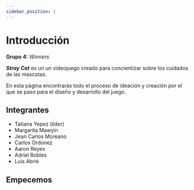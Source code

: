 ```yaml
---
sidebar_position: 1
---
```


# Introducción

**Grupo 4:** *Winners*

***Stray Cat*** es un un videojuego creado para concientizar sobre los cuidados de las mascotas.

En esta página encontrarás todo el proceso de ideación y creación por el que se paso para el diseño y desarrollo del juego.


## Integrantes

- Tatiana Yepez (líder)
- Margarita Mawyin
- Jean Carlos Moreano
- Carlos Ordonez
- Aaron Reyes
- Adriel Robles
- Luis Abrié

## Empecemos